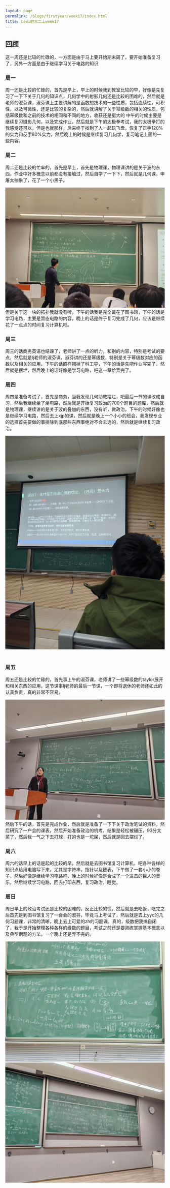 ```yaml
---
layout: page
permalink: /blogs/firstyear/week17/index.html
title: Levi的大二上week17
---
```

## 回顾
这一周还是比较的忙碌的，一方面是由于马上要开始期末周了，要开始准备复习了，另外一方面是由于继续学习关于电路的知识
### 周一
周一还是比较的忙碌的，首先是早上，早上的时候我到教室比较的早，好像是先复习了一下下关于几何的知识点，几何学中的射影几何还是比较的困难的，然后就是老师的淑芬课，淑芬课上主要讲解的是函数想技术的一些性质，包括连续性，可积性，以及可微性，还是比较的复杂的，然后就讲解了关于幂级数的相关的性质，包括幂级数和之前的技术的相同和不同的地方，收获还是挺大的
中午的时候主要是继续复习摄影几何，以及完成作业，然后就是下午的太极拳考试，我的太极拳打的我感觉还可以，但是也就那样，后来终于找到了人一起玩飞盘，恢复了正手120%的实力和反手80%实力，然后晚上的时候是继续复习几何学，复习笔记上面的一些内容。
<br>

### 周二
周二还是比较的忙率的，首先是早上，首先是物理课，物理课讲的是关于波的东西，作业中好多概念以前都没有接触过，然后自学了一下下，然后就是几何课，申屠太抽象了，花了一个小黑子。
<center>
<img src="/blogs/firstyear/week17.assets/1.jpg">
</center>
但是关于这一块的拓扑我就没有听，下午的话我是完全戴在了图书馆，下午的话是学习电路，主要是暂态电路的内容，晚上的话是终于复习完成了几何，应该是继续花了一点点的时间复习计算机吧。
<br>

### 周三
周三的话商务英语也结课了，老师讲了一点的听力，和别的内容，特别是考试的要点，然后就是lj老师的淑芬课，淑芬讲的还是幂级数，特别是关于幂级数对应的函数以及相关的应用，下午的话照样翘掉了科工导，下午的话是先吧作业写完了，然后就是摆烂，然后晚上的话好像是学习电路，吧这一章给弄完了。
<br>

### 周四
周四是准备考试了，首先是商务，当我发现几何助教摆烂，吧最后一节的课改成自习，然后我继续坐了坐电路，然后就是开始复习政治的700个题目的题库，然后就是物理课，继续讲的是关于波的叠加的东西，没有听，做政治，下午的时候好像也是继续学习电路，然后去上xjp的课，然后就是晚上一个小小的班会，我发现专业的选择首先要做的事排除到底那些东西事绝对不会去选的，然后就是继续复习政治。
<center>
<img src="/blogs/firstyear/week17.assets/2.jpg">
</center>
<br>

### 周五
周五还是比较的忙碌的，首先事上午的淑芬课，老师讲了一些幂级数的taylor展开和相关东西的应用，这节课事lj老师的最后一节课，一个即将退休的老师还如此的认真负责，真的非常不容易。
<center>
<img src="/blogs/firstyear/week17.assets/3.jpg">
</center>
然后下午的话，首先是完成作业，然后就是准备了一下下关于政治笔试的资料，然后研究了一户会的课表，然后开始准备政治的机考，结果是轻松被碾压，93分太菜了，然后我一气之下去打球，打的也是一坨屎，然后就是回去摆烂了。
<br>

### 周六
周六的话早上的话是起的比较的早，然后就是去图书馆复习计算机，吧各种各样的知识点给用电脑写下来，尤其是字符串，指针以及链表，下午做了一套小小的卷子，然后好像是继续学习电路吧，晚上的时候好像是合成了一个进击的巨人的音乐，然后继续学习电路，回去打印东西，复习政治，睡觉。
<br>

### 周日
周日早上的政治考试还是比较的困难的，反正比较的慌，然后就是去吃饭，吃完之后首先是到图书馆复习了一会会的淑芬，毕竟马上考试了，然后就是去上yyc的几何习题课，非常的清晰，晚上去上可爱的zh的习题课，真的，级数把我搞自闭了，我于是开始整理各种各样的级数的题目，考试之前还是要熟练掌握基本概念以及典型例题的方法，一个晚上还是弄不完的。
<center>
<img src="/blogs/firstyear/week17.assets/4.jpg">
<img src="/blogs/firstyear/week17.assets/5.jpg">
</center>
<br>

